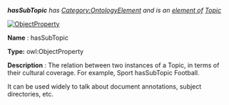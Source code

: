 ___hasSubTopic__ 
 has
 [Category:OntologyElement](../../Category/OntologyElement "Category:OntologyElement") 
 and is an
 [element of](../../Property/ElementOf "Property:ElementOf") 
[Topic](../../Submissions/Topic "Submissions:Topic")_




  





[![ObjectProperty](../../images/thumb/c/c3/ObjectProperty.gif/45px-ObjectProperty.gif)](../../Image/ObjectProperty.gif "ObjectProperty")


__Name__ 
 : hasSubTopic
 



__Type:__ 
 owl:ObjectProperty
 



__Description__ 
 : The relation between two instances of a Topic, in terms of their cultural coverage. For example, Sport hasSubTopic Football.
 



 It can be used widely to talk about document annotations, subject directories, etc.